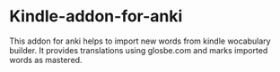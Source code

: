 Kindle-addon-for-anki
===============
This addon for anki helps to import new words from kindle wocabulary builder. It provides translations using glosbe.com and marks imported words as mastered.
